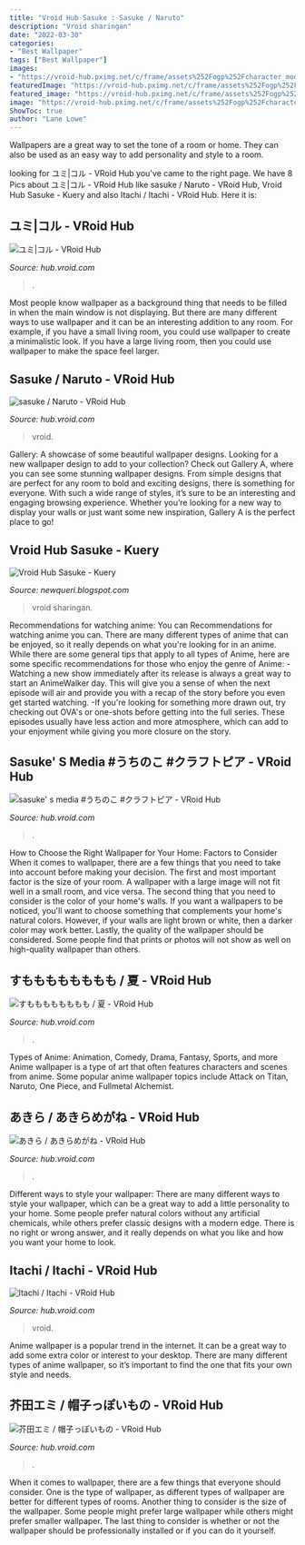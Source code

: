 ```yaml
---
title: "Vroid Hub Sasuke : Sasuke / Naruto"
description: "Vroid sharingan"
date: "2022-03-30"
categories:
- "Best Wallpaper"
tags: ["Best Wallpaper"]
images:
- "https://vroid-hub.pximg.net/c/frame/assets%252Fogp%252Fcharacter_model_v1.png/c/model/images%252Fportrait_images%252F332607%252F2402910210254108218.png/images/full_body_images/332607/3516618570110919197.png"
featuredImage: "https://vroid-hub.pximg.net/c/frame/assets%252Fogp%252Fcharacter_model_v1.png/c/model/images%252Fportrait_images%252F257071%252F165668346046781390.png/images/full_body_images/257071/4049201493747647113.png"
featured_image: "https://vroid-hub.pximg.net/c/frame/assets%252Fogp%252Fcharacter_model_v1.png/c/model/images%252Fportrait_images%252F332607%252F2402910210254108218.png/images/full_body_images/332607/3516618570110919197.png"
image: "https://vroid-hub.pximg.net/c/frame/assets%252Fogp%252Fcharacter_model_v1.png/c/model/images%252Fportrait_images%252F257071%252F165668346046781390.png/images/full_body_images/257071/4049201493747647113.png"
ShowToc: true
author: "Lane Lowe"
---
```



Wallpapers are a great way to set the tone of a room or home. They can also be used as an easy way to add personality and style to a room.

	

		
looking for ユミ|コル - VRoid Hub you've came to the right page. We have 8 Pics about ユミ|コル - VRoid Hub like sasuke / Naruto - VRoid Hub, Vroid Hub Sasuke - Kuery and also Itachi / Itachi - VRoid Hub. Here it is:
		
    
## ユミ|コル - VRoid Hub

<img loading=lazy src="https://vroid-hub.pximg.net/c/frame/assets%252Fogp%252Fcharacter_model_v1.png/c/model/images%252Fportrait_images%252F332607%252F2402910210254108218.png/images/full_body_images/332607/3516618570110919197.png" onerror="this.onerror=null;this.src='https://tse1.mm.bing.net/th?id=OIP.WlUmjbvwMbmey4n7zGU7AwHaD4&amp;pid=15.1';" alt="ユミ|コル - VRoid Hub">

_Source: hub.vroid.com_

>. 

	

Most people know wallpaper as a background thing that needs to be filled in when the main window is not displaying. But there are many different ways to use wallpaper and it can be an interesting addition to any room. For example, if you have a small living room, you could use wallpaper to create a minimalistic look. If you have a large living room, then you could use wallpaper to make the space feel larger.

    
## Sasuke / Naruto - VRoid Hub

<img loading=lazy src="https://vroid-hub.pximg.net/c/frame/assets%252Fogp%252Fcharacter_model_v1.png/c/model/images%252Fportrait_images%252F384747%252F8399982245932677292.png/images/full_body_images/384747/623390261219565637.png" onerror="this.onerror=null;this.src='https://tse2.mm.bing.net/th?id=OIP.2CR6UbF-vSvKUy3XWLuucAHaD4&amp;pid=15.1';" alt="sasuke / Naruto - VRoid Hub">

_Source: hub.vroid.com_

>vroid. 

	

Gallery: A showcase of some beautiful wallpaper designs.
Looking for a new wallpaper design to add to your collection? Check out Gallery A, where you can see some stunning wallpaper designs. From simple designs that are perfect for any room to bold and exciting designs, there is something for everyone. With such a wide range of styles, it’s sure to be an interesting and engaging browsing experience. Whether you’re looking for a new way to display your walls or just want some new inspiration, Gallery A is the perfect place to go!





	
	
    
## Vroid Hub Sasuke - Kuery

<img loading=lazy src="https://vroid-hub.pximg.net/c/frame/assets%252Fogp%252Fcharacter_model_v1.png/c/model/images%252Fportrait_images%252F1394405%252F8550258641830359654.png/images/full_body_images/1394405/7285868519959077787.png" onerror="this.onerror=null;this.src='https://tse4.mm.bing.net/th?id=OIP.LnmkHLoJDW58TSiTMebKOwHaD4&amp;pid=15.1';" alt="Vroid Hub Sasuke - Kuery">

_Source: newqueri.blogspot.com_

>vroid sharingan. 

	

Recommendations for watching anime: You can
Recommendations for watching anime you can. There are many different types of anime that can be enjoyed, so it really depends on what you're looking for in an anime. While there are some general tips that apply to all types of Anime, here are some specific recommendations for those who enjoy the genre of Anime: 
-Watching a new show immediately after its release is always a great way to start an AnimeWalker day. This will give you a sense of when the next episode will air and provide you with a recap of the story before you even get started watching. 
-If you're looking for something more drawn out, try checking out OVA's or one-shots before getting into the full series. These episodes usually have less action and more atmosphere, which can add to your enjoyment while giving you more closure on the story.

    
## Sasuke&#039; S Media #うちのこ #クラフトピア - VRoid Hub

<img loading=lazy src="https://vroid-hub.pximg.net/c/1200x1200_a0_g5_u0/images/artwork_images/852318200100002136.png" onerror="this.onerror=null;this.src='https://tse1.mm.bing.net/th?id=OIP.AWYjWnwVYyeuXBaTi-WppAHaEK&amp;pid=15.1';" alt="sasuke&#039; s media #うちのこ #クラフトピア - VRoid Hub">

_Source: hub.vroid.com_

>. 

	

How to Choose the Right Wallpaper for Your Home: Factors to Consider
When it comes to wallpaper, there are a few things that you need to take into account before making your decision. The first and most important factor is the size of your room. A wallpaper with a large image will not fit well in a small room, and vice versa. 
The second thing that you need to consider is the color of your home's walls. If you want a wallpapers to be noticed, you'll want to choose something that complements your home's natural colors. However, if your walls are light brown or white, then a darker color may work better. 
Lastly, the quality of the wallpaper should be considered. Some people find that prints or photos will not show as well on high-quality wallpaper than others.

    
## すもももももももも / 夏 - VRoid Hub

<img loading=lazy src="https://vroid-hub.pximg.net/c/frame/assets%252Fogp%252Fcharacter_model_v1.png/c/model/images%252Fportrait_images%252F1401%252F2481404795467668921.png/images/full_body_images/1401/7991554529521549880.png" onerror="this.onerror=null;this.src='https://tse4.mm.bing.net/th?id=OIP.AhEeCTPnUTBVaFB-oBDEvAHaD4&amp;pid=15.1';" alt="すもももももももも / 夏 - VRoid Hub">

_Source: hub.vroid.com_

>. 

	

Types of Anime: Animation, Comedy, Drama, Fantasy, Sports, and more
Anime wallpaper is a type of art that often features characters and scenes from anime. Some popular anime wallpaper topics include Attack on Titan, Naruto, One Piece, and Fullmetal Alchemist.

    
## あきら / あきらめがね - VRoid Hub

<img loading=lazy src="https://vroid-hub.pximg.net/c/frame/assets%252Fogp%252Fcharacter_model_v1.png/c/model/images%252Fportrait_images%252F3108%252F3164355992387616181.png/images/full_body_images/3108/399172998405746322.png" onerror="this.onerror=null;this.src='https://tse4.mm.bing.net/th?id=OIP.CUkkH_Bac-AYIGDJk4oGRgHaD4&amp;pid=15.1';" alt="あきら / あきらめがね - VRoid Hub">

_Source: hub.vroid.com_

>. 

	

Different ways to style your wallpaper:
There are many different ways to style your wallpaper, which can be a great way to add a little personality to your home. Some people prefer natural colors without any artificial chemicals, while others prefer classic designs with a modern edge. There is no right or wrong answer, and it really depends on what you like and how you want your home to look.

    
## Itachi / Itachi - VRoid Hub

<img loading=lazy src="https://vroid-hub.pximg.net/c/frame/assets%252Fogp%252Fcharacter_model_v1.png/c/model/images%252Fportrait_images%252F1025078%252F8731750759642986425.png/images/full_body_images/1025078/6918529017140769402.png" onerror="this.onerror=null;this.src='https://tse3.mm.bing.net/th?id=OIP.4VcFrsWpe6EIVuhRGcD1DwHaD4&amp;pid=15.1';" alt="Itachi / Itachi - VRoid Hub">

_Source: hub.vroid.com_

>vroid. 

	

Anime wallpaper is a popular trend in the internet. It can be a great way to add some extra color or interest to your desktop. There are many different types of anime wallpaper, so it’s important to find the one that fits your own style and needs.

    
## 芥田エミ / 帽子っぽいもの - VRoid Hub

<img loading=lazy src="https://vroid-hub.pximg.net/c/frame/assets%252Fogp%252Fcharacter_model_v1.png/c/model/images%252Fportrait_images%252F257071%252F165668346046781390.png/images/full_body_images/257071/4049201493747647113.png" onerror="this.onerror=null;this.src='https://tse3.mm.bing.net/th?id=OIP.5D4DnvnhtQzY-3qD_uKQ7QHaD4&amp;pid=15.1';" alt="芥田エミ / 帽子っぽいもの - VRoid Hub">

_Source: hub.vroid.com_

>. 

	

When it comes to wallpaper, there are a few things that everyone should consider. One is the type of wallpaper, as different types of wallpaper are better for different types of rooms. Another thing to consider is the size of the wallpaper. Some people might prefer large wallpaper while others might prefer smaller wallpaper. The last thing to consider is whether or not the wallpaper should be professionally installed or if you can do it yourself.

